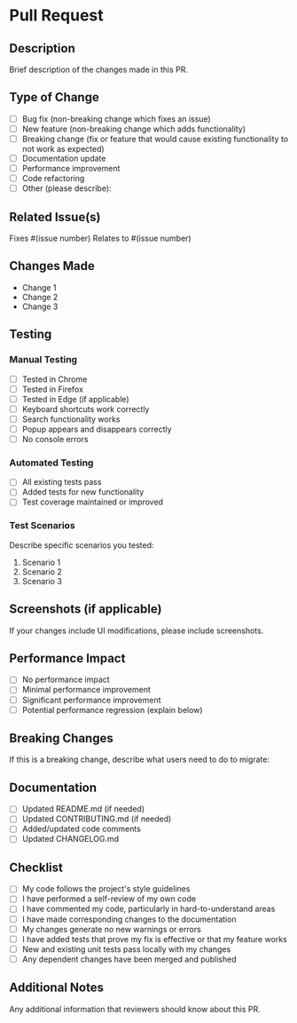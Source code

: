 # Pull Request

## Description

Brief description of the changes made in this PR.

## Type of Change

- [ ] Bug fix (non-breaking change which fixes an issue)
- [ ] New feature (non-breaking change which adds functionality)
- [ ] Breaking change (fix or feature that would cause existing functionality to
      not work as expected)
- [ ] Documentation update
- [ ] Performance improvement
- [ ] Code refactoring
- [ ] Other (please describe):

## Related Issue(s)

Fixes #(issue number) Relates to #(issue number)

## Changes Made

- Change 1
- Change 2
- Change 3

## Testing

### Manual Testing

- [ ] Tested in Chrome
- [ ] Tested in Firefox
- [ ] Tested in Edge (if applicable)
- [ ] Keyboard shortcuts work correctly
- [ ] Search functionality works
- [ ] Popup appears and disappears correctly
- [ ] No console errors

### Automated Testing

- [ ] All existing tests pass
- [ ] Added tests for new functionality
- [ ] Test coverage maintained or improved

### Test Scenarios

Describe specific scenarios you tested:

1. Scenario 1
2. Scenario 2
3. Scenario 3

## Screenshots (if applicable)

If your changes include UI modifications, please include screenshots.

## Performance Impact

- [ ] No performance impact
- [ ] Minimal performance improvement
- [ ] Significant performance improvement
- [ ] Potential performance regression (explain below)

## Breaking Changes

If this is a breaking change, describe what users need to do to migrate:

## Documentation

- [ ] Updated README.md (if needed)
- [ ] Updated CONTRIBUTING.md (if needed)
- [ ] Added/updated code comments
- [ ] Updated CHANGELOG.md

## Checklist

- [ ] My code follows the project's style guidelines
- [ ] I have performed a self-review of my own code
- [ ] I have commented my code, particularly in hard-to-understand areas
- [ ] I have made corresponding changes to the documentation
- [ ] My changes generate no new warnings or errors
- [ ] I have added tests that prove my fix is effective or that my feature works
- [ ] New and existing unit tests pass locally with my changes
- [ ] Any dependent changes have been merged and published

## Additional Notes

Any additional information that reviewers should know about this PR.
